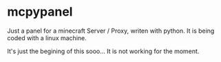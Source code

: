 # mcpypanel
Just a panel for a minecraft Server / Proxy, writen with python.
It is being coded with a linux machine.

It's just the begining of this sooo...
It is not working for the moment.






